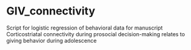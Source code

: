 # GIV_connectivity
Script for logistic regression of behavioral data for manuscript
Corticostriatal connectivity during prosocial decision-making relates to giving behavior during adolescence

